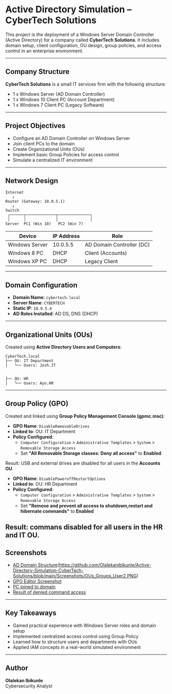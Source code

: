 
# Active Directory Simulation – CyberTech Solutions

This project is the deployment of a Windows Server Domain Controller (Active Directory) for a company called **CyberTech Solutions**. It includes domain setup, client configuration, OU design, group policies, and access control in an enterprise environment.

---

## Company Structure

**CyberTech Solutions** is a small IT services firm with the following structure:

- 1 x Windows Server (AD Domain Controller)
- 1 x Windows 10 Client PC (Account Department)
- 1 x Windows 7 Client PC (Legacy Software)

---

## Project Objectives

- Configure an AD Domain Controller on Windows Server
- Join client PCs to the domain
- Create Organizational Units (OUs)
- Implement basic Group Policies for access control
- Simulate a centralized IT environment

---

## Network Design

```
Internet
   ↓
Router (Gateway: 10.0.5.1)
   ↓
Switch
 ┌──────┬─────────────┬──────────────┐
 │      │             │              │
Server  PC1 (Win 10)   PC2 (Win 7)
```

| Device        | IP Address      | Role                        |
|---------------|----------------|-----------------------------|
| Windows Server| 10.0.5.5  | AD Domain Controller (DC)   |
| Windows 8 PC  | DHCP    | Client (Accounts)           |
| Windows XP PC | DHCP    | Legacy Client               |

---

## Domain Configuration

- **Domain Name**: `cybertech.local`
- **Server Name**: `CYBERTECH`
- **Static IP**: `10.0.5.4`
- **AD Roles Installed**: AD DS, DNS (DHCP)

---

## Organizational Units (OUs)

Created using **Active Directory Users and Computers**:

```
CyberTech.local
├── OU: IT Department
│   └── Users: Josh.IT


├── OU: HR
│   └── Users: Ayo.HR
```

---

## Group Policy (GPO)

Created and linked using **Group Policy Management Console (gpmc.msc)**:

- **GPO Name**: `DisableRemovableDrives`
- **Linked to**: OU: IT Department
- **Policy Configured**:
  - `Computer Configuration` > `Administrative Templates` > `System` > `Removable Storage Access`
  - Set **"All Removable Storage classes: Deny all access"** to **Enabled**

Result: USB and external drives are disabled for all users in the **Accounts OU**.

- **GPO Name**: `DisablePoweroffRestartOptions`
- **Linked to**: OU: HR Department
- **Policy Configured**:
  - `Computer Configuration` > `Administrative Templates` > `System` > `Removable Storage Access`
  - Set **"Remove and prevent all access to shutdown,restart and hibernate commands"** to **Enabled**

Result: commans disabled for all users in the **HR and IT OU**.
---

## Screenshots

- [AD Domain Structure](https://github.com/Olalekanibikunle/Active-Directory-Simulation-CyberTech-Solutions/blob/main/Screenshots/OUs_Groups_Users.PNG)(https://github.com/Olalekanibikunle/Active-Directory-Simulation-CyberTech-Solutions/blob/main/Screenshots/OUs_Groups_User2.PNG)
- [GPO Editor Screenshot](https://github.com/Olalekanibikunle/Active-Directory-Simulation-CyberTech-Solutions/blob/main/Screenshots/Group_policy_management.PNG)
- [PC joined to domain](https://github.com/Olalekanibikunle/Active-Directory-Simulation-CyberTech-Solutions/blob/main/Screenshots/windows_machine_connection.PNG)
- [Result of denied command access](https://github.com/Olalekanibikunle/Active-Directory-Simulation-CyberTech-Solutions/blob/main/Screenshots/AccessDenied.PNG)

---

## Key Takeaways

- Gained practical experience with Windows Server roles and domain setup
- Implemented centralized access control using Group Policy
- Learned how to structure users and departments with OUs
- Applied IAM concepts in a real-world simulated environment

---

## Author

**Olalekan Ibikunle**  
Cybersecurity Analyst  
